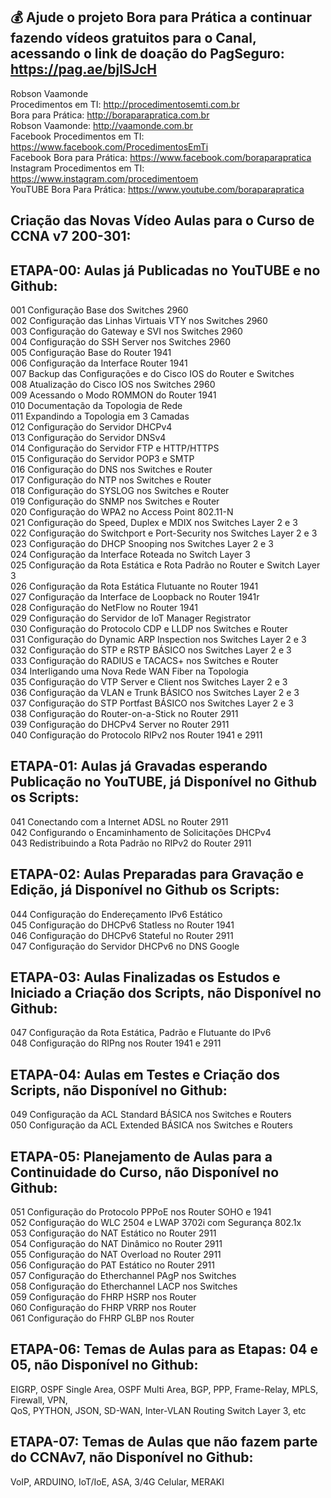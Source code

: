 ## 💰 Ajude o projeto Bora para Prática a continuar fazendo vídeos gratuitos para o Canal, acessando o link de doação do PagSeguro: https://pag.ae/bjlSJcH

Robson Vaamonde<br>
Procedimentos em TI: http://procedimentosemti.com.br<br>
Bora para Prática: http://boraparapratica.com.br<br>
Robson Vaamonde: http://vaamonde.com.br<br>
Facebook Procedimentos em TI: https://www.facebook.com/ProcedimentosEmTi<br>
Facebook Bora para Prática: https://www.facebook.com/boraparapratica<br>
Instagram Procedimentos em TI: https://www.instagram.com/procedimentoem<br>
YouTUBE Bora Para Prática: https://www.youtube.com/boraparapratica<br>

## **Criação das Novas Vídeo Aulas para o Curso de CCNA v7 200-301:**

## **ETAPA-00: Aulas já Publicadas no YouTUBE e no Github:**
001 Configuração Base dos Switches 2960<br>
002 Configuração das Linhas Virtuais VTY nos Switches 2960<br>
003 Configuração do Gateway e SVI nos Switches 2960<br>
004 Configuração do SSH Server nos Switches 2960<br>
005 Configuração Base do Router 1941<br>
006 Configuração da Interface Router 1941<br>
007 Backup das Configurações e do Cisco IOS do Router e Switches<br>
008 Atualização do Cisco IOS nos Switches 2960<br>
009 Acessando o Modo ROMMON do Router 1941<br>
010 Documentação da Topologia de Rede<br>
011 Expandindo a Topologia em 3 Camadas<br>
012 Configuração do Servidor DHCPv4<br>
013 Configuração do Servidor DNSv4<br>
014 Configuração do Servidor FTP e HTTP/HTTPS<br>
015 Configuração do Servidor POP3 e SMTP<br>
016 Configuração do DNS nos Switches e Router<br>
017 Configuração do NTP nos Switches e Router<br>
018 Configuração do SYSLOG nos Switches e Router<br>
019 Configuração do SNMP nos Switches e Router<br>
020 Configuração do WPA2 no Access Point 802.11-N<br>
021 Configuração do Speed, Duplex e MDIX nos Switches Layer 2 e 3<br>
022 Configuração do Switchport e Port-Security nos Switches Layer 2 e 3<br>
023 Configuração do DHCP Snooping nos Switches Layer 2 e 3<br>
024 Configuração da Interface Roteada no Switch Layer 3<br>
025 Configuração da Rota Estática e Rota Padrão no Router e Switch Layer 3<br>
026 Configuração da Rota Estática Flutuante no Router 1941<br>
027 Configuração da Interface de Loopback no Router 1941r<br>
028 Configuração do NetFlow no Router 1941<br>
029 Configuração do Servidor de IoT Manager Registrator<br>
030 Configuração do Protocolo CDP e LLDP nos Switches e Router<br>
031 Configuração do Dynamic ARP Inspection nos Switches Layer 2 e 3<br>
032 Configuração do STP e RSTP BÁSICO nos Switches Layer 2 e 3<br>
033 Configuração do RADIUS e TACACS+ nos Switches e Router<br>
034 Interligando uma Nova Rede WAN Fiber na Topologia<br>
035 Configuração do VTP Server e Client nos Switches Layer 2 e 3<br>
036 Configuração da VLAN e Trunk BÁSICO nos Switches Layer 2 e 3<br>
037 Configuração do STP Portfast BÁSICO nos Switches Layer 2 e 3<br>
038 Configuração do Router-on-a-Stick no Router 2911<br>
039 Configuração do DHCPv4 Server no Router 2911<br>
040 Configuração do Protocolo RIPv2 nos Router 1941 e 2911

## **ETAPA-01: Aulas já Gravadas esperando Publicação no YouTUBE, já Disponível no Github os Scripts:**
041 Conectando com a Internet ADSL no Router 2911<br>
042 Configurando o Encaminhamento de Solicitações DHCPv4<br>
043 Redistribuindo a Rota Padrão no RIPv2 do Router 2911

## **ETAPA-02: Aulas Preparadas para Gravação e Edição, já Disponível no Github os Scripts:**
044 Configuração do Endereçamento IPv6 Estático<br>
045 Configuração do DHCPv6 Statless no Router 1941<br>
046 Configuração do DHCPv6 Stateful no Router 2911<br>
047 Configuração do Servidor DHCPv6 no DNS Google

## **ETAPA-03: Aulas Finalizadas os Estudos e Iniciado a Criação dos Scripts, não Disponível no Github:**
047 Configuração da Rota Estática, Padrão e Flutuante do IPv6<br>
048 Configuração do RIPng nos Router 1941 e 2911

## **ETAPA-04: Aulas em Testes e Criação dos Scripts, não Disponível no Github:**
049 Configuração da ACL Standard BÁSICA nos Switches e Routers<br>
050 Configuração da ACL Extended BÁSICA nos Switches e Routers

## **ETAPA-05: Planejamento de Aulas para a Continuidade do Curso, não Disponível no Github:**
051 Configuração do Protocolo PPPoE nos Router SOHO e 1941<br>
052 Configuração do WLC 2504 e LWAP 3702i com Segurança 802.1x<br>
053 Configuração do NAT Estático no Router 2911<br>
054 Configuração do NAT Dinâmico no Router 2911<br>
055 Configuração do NAT Overload no Router 2911<br>
056 Configuração do PAT Estático no Router 2911<br>
057 Configuração do Etherchannel PAgP nos Switches<br>
058 Configuração do Etherchannel LACP nos Switches<br>
059 Configuração do FHRP HSRP nos Router<br>
060 Configuração do FHRP VRRP nos Router<br>
061 Configuração do FHRP GLBP nos Router

## **ETAPA-06: Temas de Aulas para as Etapas: 04 e 05, não Disponível no Github:**
EIGRP, OSPF Single Area, OSPF Multi Area, BGP, PPP, Frame-Relay, MPLS, Firewall, VPN,<br>
QoS, PYTHON, JSON, SD-WAN, Inter-VLAN Routing Switch Layer 3, etc

## **ETAPA-07: Temas de Aulas que não fazem parte do CCNAv7, não Disponível no Github:**
VoIP, ARDUINO, IoT/IoE, ASA, 3/4G Celular, MERAKI <br>
